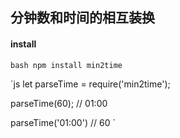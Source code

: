 ## 分钟数和时间的相互装换

#### install

`bash
npm install min2time
`

`js
let parseTime = require('min2time');

parseTime(60);  // 01:00

parseTime('01:00')  // 60
`